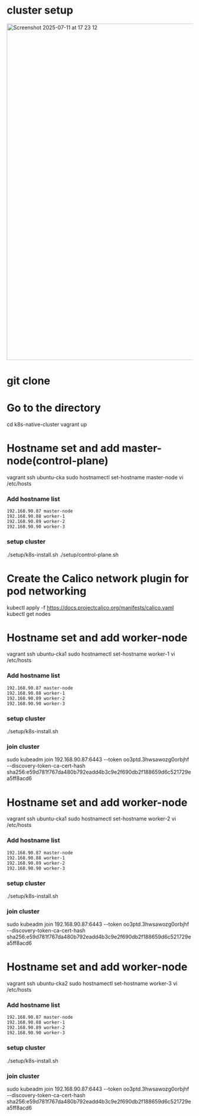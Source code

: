# cluster setup
<img width="843" height="909" alt="Screenshot 2025-07-11 at 17 23 12" src="https://github.com/user-attachments/assets/cec37f1f-2233-49e9-b772-46324c61c946" />

# git clone 
# Go to the directory
   cd k8s-native-cluster
   vagrant up

# Hostname set and add master-node(control-plane)
   vagrant ssh ubuntu-cka
   sudo hostnamectl set-hostname master-node
   vi /etc/hosts
   ### Add hostname list
    192.168.90.87 master-node
    192.168.90.88 worker-1
    192.168.90.89 worker-2
    192.168.90.90 worker-3

   ### setup cluster
   ./setup/k8s-install.sh
   ./setup/control-plane.sh

# Create the Calico network plugin for pod networking
kubectl apply -f https://docs.projectcalico.org/manifests/calico.yaml
kubectl get nodes


# Hostname set and add worker-node
   vagrant ssh ubuntu-cka1
   sudo hostnamectl set-hostname worker-1
   vi /etc/hosts
   ### Add hostname list
    192.168.90.87 master-node
    192.168.90.88 worker-1
    192.168.90.89 worker-2
    192.168.90.90 worker-3
   ### setup cluster
   ./setup/k8s-install.sh
   ### join cluster
   sudo kubeadm join 192.168.90.87:6443 --token oo3ptd.3hwsawozg0orbjhf \
        --discovery-token-ca-cert-hash sha256:e59d781f767da480b792eadd4b3c9e2f690db2f188659d6c521729ea5ff8acd6
        
# Hostname set and add worker-node
   vagrant ssh ubuntu-cka1
   sudo hostnamectl set-hostname worker-2
   vi /etc/hosts
   ### Add hostname list
    192.168.90.87 master-node
    192.168.90.88 worker-1
    192.168.90.89 worker-2
    192.168.90.90 worker-3
   ### setup cluster
   ./setup/k8s-install.sh
   ### join cluster
   sudo kubeadm join 192.168.90.87:6443 --token oo3ptd.3hwsawozg0orbjhf \
        --discovery-token-ca-cert-hash sha256:e59d781f767da480b792eadd4b3c9e2f690db2f188659d6c521729ea5ff8acd6

# Hostname set and add worker-node
   vagrant ssh ubuntu-cka2
   sudo hostnamectl set-hostname worker-3
   vi /etc/hosts
   ### Add hostname list
    192.168.90.87 master-node
    192.168.90.88 worker-1
    192.168.90.89 worker-2
    192.168.90.90 worker-3
   ### setup cluster
   ./setup/k8s-install.sh
   ### join cluster
   sudo kubeadm join 192.168.90.87:6443 --token oo3ptd.3hwsawozg0orbjhf \
        --discovery-token-ca-cert-hash sha256:e59d781f767da480b792eadd4b3c9e2f690db2f188659d6c521729ea5ff8acd6
        
